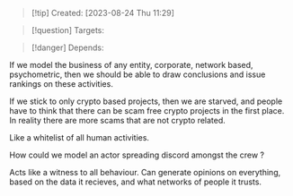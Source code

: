 
>[!tip] Created: [2023-08-24 Thu 11:29]

>[!question] Targets: 

>[!danger] Depends: 

If we model the business of any entity, corporate, network based, psychometric, then we should be able to draw conclusions and issue rankings on these activities.

If we stick to only crypto based projects, then we are starved, and people have to think that there can be scam free crypto projects in the first place.  In reality there are more scams that are not crypto related.

Like a whitelist of all human activities.

How could we model an actor spreading discord amongst the crew ?

Acts like a witness to all behaviour.  Can generate opinions on everything, based on the data it recieves, and what networks of people it trusts.